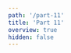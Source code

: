 ```yaml
---
path: '/part-11'
title: 'Part 11'
overview: true
hidden: false
---
```


<pages-in-this-section></pages-in-this-section>

<exercises-in-this-section></exercises-in-this-section>
